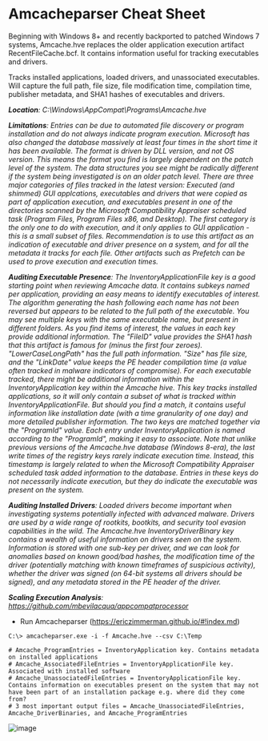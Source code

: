 # Amcacheparser Cheat Sheet

Beginning with Windows 8+ and recently backported to patched Windows 7 systems, Amcache.hve replaces the older application execution artifact RecentFileCache.bcf. It contains information useful for tracking executables and drivers. 

Tracks installed applications, loaded drivers, and unassociated executables. Will capture the full path, file size, file modification time, compilation time, publisher metadata, and SHA1 hashes of executables and drivers.

***Location**: C:\Windows\AppCompat\Programs\Amcache.hve*

***Limitations**: Entries can be due to automated file discovery or program installation and do not always indicate program execution. Microsoft has also changed the database massively at least four times in the short time it has been available. The format is driven by DLL version, and not OS version. This means the format you find is largely dependent on the patch level of the system. The data structures you see might be radically different if the system being investigated is on an older patch level. There are three major categories of files tracked in the latest version: Executed (and shimmed) GUI applcations, executables and drivers that were copied as part of application execution, and executables present in one of the directories scanned by the Microsoft Compatibility Appraiser scheduled task (Program Files, Program Files x86, and Desktop). The first category is the only one to do with execution, and it only applies to GUI application - this is a small subset of files. Recommendation is to use this artifact as an indication of executable and driver presence on a system, and for all the metadata it tracks for each file. Other artifacts such as Prefetch can be used to prove execution and execution times.*

***Auditing Executable Presence**: The InventoryApplicationFile key is a good starting point when reviewing Amcache data. It contains subkeys named per application, providing an easy means to identify executables of interest. The algorithm generating the hash following each name has not been reversed but appears to be related to the full path of the executable. You may see multiple keys with the same executable name, but present in different folders. As you find items of interest, the values in each key provide additional information. The "FileID" value provides the SHA1 hash that this artifact is famous for (minus the first four zeroes). "LowerCaseLongPath" has the full path information. "Size" has file size, and the "LinkDate" value keeps the PE header compilation time (a value often tracked in malware indicators of compromise). For each executable tracked, there might be additional information within the InventoryApplication key within the Amcache hive. This key tracks installed applications, so it will only contain a subset of what is tracked within InventoryApplicationFile. But should you find a match, it contains useful information like installation date (with a time granularity of one day) and more detailed publisher information. The two keys are matched together via the "ProgramId" value. Each entry under InventoryApplication is named according to the "ProgramId", making it easy to associate. Note that unlike previous versions of the Amcache.hve database (Windows 8-era), the last write times of the registry keys rarely indicate execution time. Instead, this timestamp is largely related to when the Microsoft Compatibility Appraiser scheduled task added information to the database. Entries in these keys do not necessarily indicate execution, but they do indicate the executable was present on the system.*

***Auditing Installed Drivers**: Loaded drivers become important when investigating systems potentially infected with advanced malware. Drivers are used by a wide range of rootkits, bootkits, and security tool evasion capabilities in the wild. The Amcache.hve InventoryDriverBinary key contains a wealth of useful information on drivers seen on the system. Information is stored with one sub-key per driver, and we can look for anomalies based on known good/bad hashes, the modification time of the driver (potentially matching with known timeframes of suspicious activity), whether the driver was signed (on 64-bit systems all drivers should be signed), and any metadata stored in the PE header of the driver.*

***Scaling Execution Analysis**: https://github.com/mbevilacqua/appcompatprocessor*

- Run Amcacheparser (https://ericzimmerman.github.io/#!index.md)

```
C:\> amcacheparser.exe -i -f Amcache.hve --csv C:\Temp

# Amcache_ProgramEntries = InventoryApplication key. Contains metadata on installed applications
# Amcache_AssociatedFileEntries = InventoryApplicationFile key. Associated with installed software
# Amcache_UnassociatedFileEntries = InventoryApplicationFile key. Contains information on executables present on the system that may not have been part of an installation package e.g. where did they come from?
# 3 most important output files = Amcache_UnassociatedFileEntries, Amcache_DriverBinaries, and Amcache_ProgramEntries
```

![image](https://github.com/jwardsmith/Blue-Team-Scripts/assets/31498830/6a921f28-136e-4bfa-9d15-18809aedba28)

